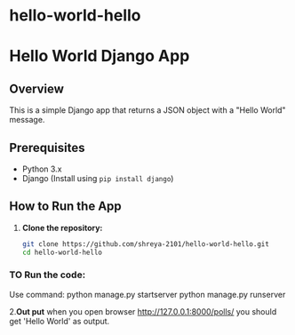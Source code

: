 # hello-world-hello
# Hello World Django App

## Overview
This is a simple Django app that returns a JSON object with a "Hello World" message.

## Prerequisites
- Python 3.x
- Django (Install using `pip install django`)

## How to Run the App

1. **Clone the repository:**
   ```bash
   git clone https://github.com/shreya-2101/hello-world-hello.git
   cd hello-world-hello
### TO Run the code:
Use command:
python manage.py startserver
python manage.py runserver
   
2.**Out put**
   when you open browser http://127.0.0.1:8000/polls/
   you should get 'Hello World' as output.
   

